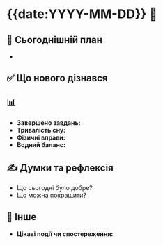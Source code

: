 # {{date:YYYY-MM-DD}} 📅

## 📝 Сьогоднішній план
- 

## ✅  Що нового дізнався 


## 📊 
- **Завершено завдань:** 
- **Тривалість сну:** 
- **Фізичні вправи:** 
- **Водний баланс:** 

## ✍️ Думки та рефлексія
- Що сьогодні було добре? 
- Що можна покращити? 


## 🐾 Інше
- **Цікаві події чи спостереження:**
